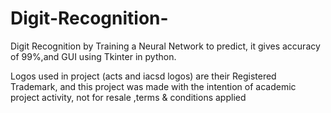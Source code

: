 # Digit-Recognition-
Digit Recognition by Training a Neural Network to predict, it gives accuracy of 99%,and GUI using Tkinter in python. 

Logos used in project (acts and iacsd logos) are their Registered Trademark, and this project was made with the intention of academic project activity, not for resale ,terms & conditions applied  
